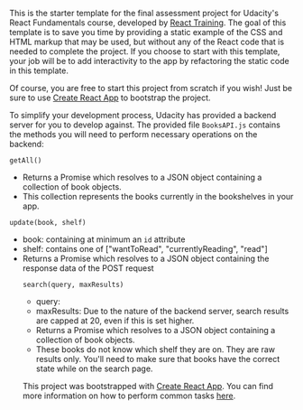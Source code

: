 This is the starter template for the final assessment project for Udacity's React Fundamentals course, developed by [React Training](https://reacttraining.com). The goal of this template is to save you time by providing a static example of the CSS and HTML markup that may be used, but without any of the React code that is needed to complete the project. If you choose to start with this template, your job will be to add interactivity to the app by refactoring the static code in this template.

Of course, you are free to start this project from scratch if you wish! Just be sure to use [Create React App](https://github.com/facebookincubator/create-react-app) to bootstrap the project.

To simplify your development process, Udacity has provided a backend server for you to develop against. The provided file `BooksAPI.js` contains the methods you will need to perform necessary operations on the backend:

`getAll()` 
* Returns a Promise<JSON> which resolves to a JSON object containing a collection of book objects.
* This collection represents the books currently in the bookshelves in your app.

`update(book, shelf)`
* book: <Object> containing at minimum an `id` attribute
* shelf: <String> contains one of ["wantToRead", "currentlyReading", "read"]  
* Returns a Promise<JSON> which resolves to a JSON object containing the response data of the POST request


`search(query, maxResults)`
* query: <String>
* maxResults: <Integer> Due to the nature of the backend server, search results are capped at 20, even if this is set higher.
* Returns a Promise<JSON> which resolves to a JSON object containing a collection of book objects.
* These books do not know which shelf they are on. They are raw results only. You'll need to make sure that books have the correct state while on the search page. 

This project was bootstrapped with [Create React App](https://github.com/facebookincubator/create-react-app). You can find more information on how to perform common tasks [here](https://github.com/facebookincubator/create-react-app/blob/master/packages/react-scripts/template/README.md).
